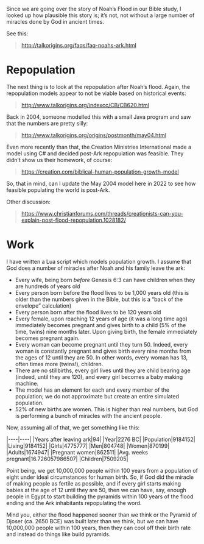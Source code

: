 Since we are going over the story of Noah’s Flood in our Bible study,
I looked up how plausible this story is; it’s not, not without a large
number of miracles done by God in ancient times.

See this:

>http://talkorigins.org/faqs/faq-noahs-ark.html

# Repopulation

The next thing is to look at the repopulation after Noah’s flood.
Again, the repopulation models appear to not be viable based on historical
events:

>http://www.talkorigins.org/indexcc/CB/CB620.html

Back in 2004, someone modelled this with a small Java program and
saw that the numbers are pretty silly:

>http://www.talkorigins.org/origins/postmonth/may04.html

Even more recently than that, the Creation Ministries International
made a model using C# and decided post-Ark repopulation was feasible.
They didn’t show us their homework, of course:

>https://creation.com/biblical-human-population-growth-model	

So, that in mind, can I update the May 2004 model here in 2022 to
see how feasible populating the world is post-Ark.

Other discussion:

>https://www.christianforums.com/threads/creationists-can-you-explain-post-flood-repopulation.1028182/

# Work

I have written a Lua script which models population growth.  I assume
that God does a number of miracles after Noah and his family leave the
ark:

* Every wife, being born *before* Genesis 6:3 can have children when
  they are hundreds of years old
* Every person born before the flood lives to be 1,000 years old (this
  is older than the numbers given in the Bible, but this is a “back of 
  the envelope” calculation)
* Every person born after the flood lives to be 120 years old
* Every female, upon reaching 12 years of age (it was a long time ago)
  immediately becomes pregnant and gives birth to a child (5% of the time,
  twins) nine months later.  Upon giving birth, the female immediately
  becomes pregnant again.
* Every woman can become pregnant until they turn 50.  Indeed, every woman
  is constantly pregnant and gives birth every nine months from the ages of
  12 until they are 50.  In other words, every woman has 13, often times
  more (twins!), children.
* There are no stillbirths, every girl lives until they are child bearing
  age (indeed, until they are 120), and every girl becomes a baby making 
  machine.
* The model has an element for each and every member of the population;
  we do not approximate but create an entire simulated population.
* 52% of new births are women.  This is higher than real numbers, but God
  is performing a bunch of miracles with the ancient people.

Now, assuming all of that, we get something like this:

|----|----|
|Years after leaving ark|94|
|Year|2276 BC|
|Population|9184152|
|Living|9184152|
|Girls|4775777|
|Men|804748|
|Women|870199|
|Adults|1674947|
|Pregnant women|862511|
|Avg. weeks pregnant|16.726057986507|
|Children|7509205|

Point being, we get 10,000,000 people within 100 years from a population
of eight under ideal circumstances for human birth.  So, if God did the
miracle of making people as fertile as possible, and if every girl starts
making babies at the age of 12 until they are 50, then we can have, say,
enough people in Egypt to start building the pyramids within 100 years
of the flood ending and the Ark inhabitants repopulating the word. 

Mind you, either the flood happened sooner than we think or the 
Pyramid of Djoser (ca. 2650 BCE) was built later than we think, but we
can have 10,000,000 people within 100 years, then they can cool off
their birth rate and instead do things like build pyramids.
